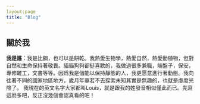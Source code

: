 ```yaml
---
layout:page
title: "Blog"
---
```


## 關於我

**我是誰**：我是比鋼，也可以是餅乾。我熱愛生物學，熱愛自然，熱愛動植物，但對自然和生命保持著敬畏。貓貓狗狗都挺喜歡的，我做過很多兼職，端盤子，保安，專修雜工，文書等等。因爲我是個能以保持靜態的人，我更愿意進行著動態。我向往著不同的國家地區地方，歲月年華若不去探索未知其實是無趣的，也就是虛度光陰了。
我現在的英文名字大家都叫Louis，就是跟我的姓發音相似僅此而已。先寫這麽多吧，反正沒幾個會認真看的吧！
